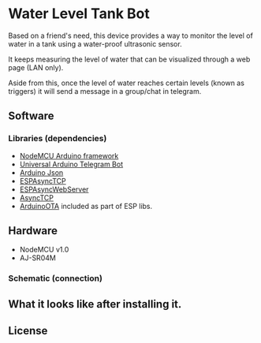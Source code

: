 # Water Level Tank Bot
Based on a friend's need, this device provides a way to monitor the level of water in a tank using a water-proof ultrasonic sensor.

It keeps measuring the level of water that can be visualized through a web page (LAN only).

Aside from this, once the level of water reaches certain levels (known as triggers) it will send a message in a group/chat in telegram.

## Software
### Libraries (dependencies)
- [NodeMCU Arduino framework](https://github.com/esp8266/Arduino)
- [Universal Arduino Telegram Bot](https://github.com/witnessmenow/Universal-Arduino-Telegram-Bot)
- [Arduino Json](https://github.com/bblanchon/ArduinoJson)
- [ESPAsyncTCP](https://github.com/me-no-dev/ESPAsyncTCP)
- [ESPAsyncWebServer](https://github.com/me-no-dev/ESPAsyncWebServer)
- [AsyncTCP](https://github.com/me-no-dev/AsyncTCP)
- [ArduinoOTA](https://github.com/esp8266/Arduino/blob/master/libraries/ArduinoOTA/ArduinoOTA.h) included as part of ESP libs.

## Hardware
- NodeMCU v1.0
- AJ-SR04M

### Schematic (connection)

## What it looks like after installing it.

## License